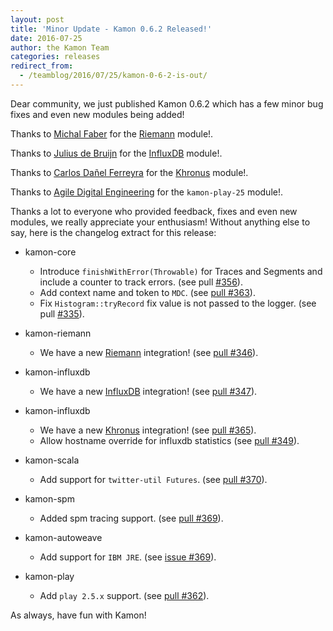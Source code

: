 ```yaml
---
layout: post
title: 'Minor Update - Kamon 0.6.2 Released!'
date: 2016-07-25
author: the Kamon Team
categories: releases
redirect_from:
  - /teamblog/2016/07/25/kamon-0-6-2-is-out/
---
```


Dear community, we just published Kamon 0.6.2 which has a few minor bug fixes and even new modules being added!



Thanks to [Michal Faber](https://github.com/michalfaber) for the [Riemann] module!.

Thanks to [Julius de Bruijn](https://github.com/pimeys) for the [InfluxDB] module!.

Thanks to [Carlos Dañel Ferreyra](https://github.com/crypticmind) for the [Khronus] module!.

Thanks to [Agile Digital Engineering](https://github.com/agiledigital) for the `kamon-play-25` module!.

Thanks a lot to everyone who provided feedback, fixes and even new modules, we really appreciate your enthusiasm!
Without anything else to say, here is the changelog extract for this release:

* kamon-core
  * Introduce `finishWithError(Throwable)` for Traces and Segments and include a counter to track errors. (see pull [#356](https://github.com/kamon-io/Kamon/pull/356)).
  * Add context name and token to `MDC`. (see [pull #363](https://github.com/kamon-io/Kamon/pull/363)).
  * Fix `Histogram::tryRecord` fix value is not passed to the logger. (see pull  [#335](https://github.com/kamon-io/Kamon/pull/335)).

* kamon-riemann
  * We have a new [Riemann] integration! (see [pull #346](https://github.com/kamon-io/Kamon/pull/346)).

* kamon-influxdb
  * We have a new [InfluxDB] integration! (see [pull #347](https://github.com/kamon-io/Kamon/pull/347)).

* kamon-influxdb
  * We have a new [Khronus] integration! (see [pull #365](https://github.com/kamon-io/Kamon/pull/365)).
  * Allow hostname override for influxdb statistics (see [pull #349](https://github.com/kamon-io/Kamon/pull/349)).

* kamon-scala
  * Add support for `twitter-util Futures`. (see [pull #370](https://github.com/kamon-io/Kamon/pull/370)).

* kamon-spm
  * Added spm tracing support. (see [pull #369](https://github.com/kamon-io/Kamon/pull/369)).

* kamon-autoweave
  * Add support for `IBM JRE`. (see [issue #369](https://github.com/kamon-io/Kamon/issues/354)).

* kamon-play
  * Add `play 2.5.x` support. (see [pull #362](https://github.com/kamon-io/Kamon/pull/362)).

As always, have fun with Kamon!

[Riemann]:http://riemann.io/
[InfluxDB]:https://influxdata.com/
[Khronus]:https://github.com/Searchlight/khronus
